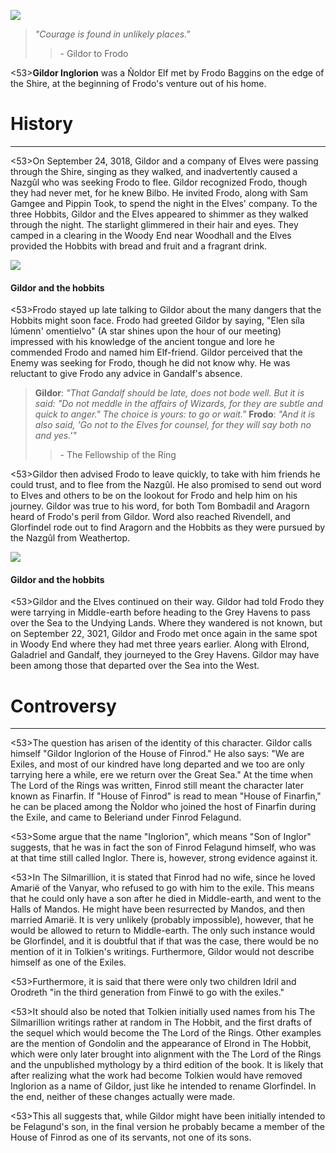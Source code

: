 ![](gildor/1.jpg)

> *"Courage is found in unlikely places."* 
>> \- Gildor to Frodo

<53>**Gildor Inglorion** was a Ñoldor Elf met by Frodo Baggins on the edge of the Shire, at the beginning of Frodo's venture out of his home.

# History
---

<53>On September 24, 3018, Gildor and a company of Elves were passing through the Shire, singing as they walked, and inadvertently caused a Nazgûl who was seeking Frodo to flee. Gildor recognized Frodo, though they had never met, for he knew Bilbo. He invited Frodo, along with Sam Gamgee and Pippin Took, to spend the night in the Elves' company. To the three Hobbits, Gildor and the Elves appeared to shimmer as they walked through the night. The starlight glimmered in their hair and eyes. They camped in a clearing in the Woody End near Woodhall and the Elves provided the Hobbits with bread and fruit and a fragrant drink.

![](gildor/2.jpg)

#### Gildor and the hobbits

<53>Frodo stayed up late talking to Gildor about the many dangers that the Hobbits might soon face. Frodo had greeted Gildor by saying, "Elen síla lúmenn' omentielvo" (A star shines upon the hour of our meeting) impressed with his knowledge of the ancient tongue and lore he commended Frodo and named him Elf-friend. Gildor perceived that the Enemy was seeking for Frodo, though he did not know why. He was reluctant to give Frodo any advice in Gandalf's absence.

> **Gildor**: *"That Gandalf should be late, does not bode well. But it is said: "Do not meddle in the affairs of Wizards, for they are subtle and quick to anger." The choice is yours: to go or wait."*
> **Frodo**: *"And it is also said, 'Go not to the Elves for counsel, for they will say both no and yes.'"*
>> \- The Fellowship of the Ring

<53>Gildor then advised Frodo to leave quickly, to take with him friends he could trust, and to flee from the Nazgûl. He also promised to send out word to Elves and others to be on the lookout for Frodo and help him on his journey. Gildor was true to his word, for both Tom Bombadil and Aragorn heard of Frodo's peril from Gildor. Word also reached Rivendell, and Glorfindel rode out to find Aragorn and the Hobbits as they were pursued by the Nazgûl from Weathertop.

![](gildor/3.jpg)

#### Gildor and the hobbits

<53>Gildor and the Elves continued on their way. Gildor had told Frodo they were tarrying in Middle-earth before heading to the Grey Havens to pass over the Sea to the Undying Lands. Where they wandered is not known, but on September 22, 3021, Gildor and Frodo met once again in the same spot in Woody End where they had met three years earlier. Along with Elrond, Galadriel and Gandalf, they journeyed to the Grey Havens. Gildor may have been among those that departed over the Sea into the West.

# Controversy

---

<53>The question has arisen of the identity of this character. Gildor calls himself "Gildor Inglorion of the House of Finrod." He also says: "We are Exiles, and most of our kindred have long departed and we too are only tarrying here a while, ere we return over the Great Sea." At the time when The Lord of the Rings was written, Finrod still meant the character later known as Finarfin. If "House of Finrod" is read to mean "House of Finarfin," he can be placed among the Ñoldor who joined the host of Finarfin during the Exile, and came to Beleriand under Finrod Felagund.

<53>Some argue that the name "Inglorion", which means "Son of Inglor" suggests, that he was in fact the son of Finrod Felagund himself, who was at that time still called Inglor. There is, however, strong evidence against it.

<53>In The Silmarillion, it is stated that Finrod had no wife, since he loved Amarië of the Vanyar, who refused to go with him to the exile. This means that he could only have a son after he died in Middle-earth, and went to the Halls of Mandos. He might have been resurrected by Mandos, and then married Amarië. It is very unlikely (probably impossible), however, that he would be allowed to return to Middle-earth. The only such instance would be Glorfindel, and it is doubtful that if that was the case, there would be no mention of it in Tolkien's writings. Furthermore, Gildor would not describe himself as one of the Exiles.

<53>Furthermore, it is said that there were only two children Idril and Orodreth "in the third generation from Finwë to go with the exiles."

<53>It should also be noted that Tolkien initially used names from his The Silmarillion writings rather at random in The Hobbit, and the first drafts of the sequel which would become the The Lord of the Rings. Other examples are the mention of Gondolin and the appearance of Elrond in The Hobbit, which were only later brought into alignment with the The Lord of the Rings and the unpublished mythology by a third edition of the book. It is likely that after realizing what the work had become Tolkien would have removed Inglorion as a name of Gildor, just like he intended to rename Glorfindel. In the end, neither of these changes actually were made.

<53>This all suggests that, while Gildor might have been initially intended to be Felagund's son, in the final version he probably became a member of the House of Finrod as one of its servants, not one of its sons.
